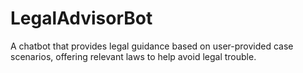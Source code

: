 # LegalAdvisorBot
A chatbot that provides legal guidance based on user-provided case scenarios, offering relevant laws to help avoid legal trouble.
